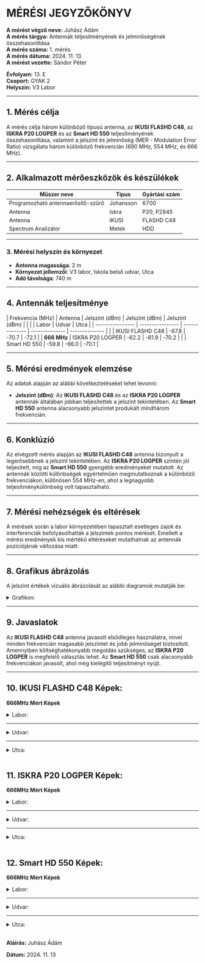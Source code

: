 
# MÉRÉSI JEGYZŐKÖNYV

**A mérést végző neve:** Juhász Ádám   
**A mérés tárgya:** Antennák teljesítményének és jelminőségének összehasonlítása  
**A mérés száma:** 1. mérés  
**A mérés dátuma:** 2024. 11. 13  
**A mérést vezette:** Sándor Péter  

**Évfolyam:** 13. E  
**Csoport:** GYAK 2  
**Helyszín:** V3 Labor  

---

## 1. Mérés célja
A mérés célja három különböző típusú antenna, az **IKUSI FLASHD C48**, az **ISKRA P20 LOGPER** és az **Smart HD 550** teljesítményének összehasonlítása, valamint a jelszint és jelminőség (MER - Modulation Error Ratio) vizsgálata három különböző frekvencián (690 MHz, 554 MHz, és 666 MHz).

---

## 2. Alkalmazott mérőeszközök és készülékek

| Műszer neve                         | Típus       | Gyártási szám |
| ----------------------------------- | ----------- | ------------- |
| Programozható antennaerősítő-szűrő  | Johansson   | 6700          |
| Antenna                             | Iskra       | P20, P2845    |
| Antenna                             | IKUSI       | FLASHD C48    |
| Spectrum Analizátor                 | Metek       | HDD           |

---

### 3. **Mérési helyszín és környezet**
- **Antenna magassága**: 2 m
- **Környezet jellemzői**: V3 labor, Iskola belső udvar, Utca
- **Adó távolsága**: 740 m

---

## 4. Antennák teljesítménye  


| Frekvencia (MHz) | Antenna          | Jelszint (dBm) |  Jelszint (dBm)  | Jelszint (dBm)   |
|                  |                  |    Labor       |    Udvar         | Utca             |
| ---------------- | ---------------- | -------------- |  --------------  | --------------   | 
|                  | IKUSI FLASHD C48 | -67.8          | -70.7            | -72.1            |
|    **666 MHz**   | ISKRA P20 LOGPER | -62.2          |  -61.9           | -70.2            |
|                  | Smart HD 550     | -59.8          |   -66.0          | -70.1            |

---

## 5. Mérési eredmények elemzése
Az adatok alapján az alábbi következtetéseket lehet levonni:
- **Jelszint (dBm)**: Az **IKUSI FLASHD C48** és az **ISKRA P20 LOGPER** antennák általában jobban teljesítettek a jelszint tekintetében. Az **Smart HD 550** antenna alacsonyabb jelszintet produkált mindhárom frekvencián.


---

## 6. Konklúzió
Az elvégzett mérés alapján az **IKUSI FLASHD C48** antenna bizonyult a legerősebbnek a jelszint tekintetében. Az **ISKRA P20 LOGPER** szintén jól teljesített, míg az **Smart HD 550** gyengébb eredményeket mutatott. Az antennák közötti különbségek egyértelműen megmutatkoznak a különböző frekvenciákon, különösen 554 MHz-en, ahol a legnagyobb teljesítménykülönbség volt tapasztalható.

---

## 7. Mérési nehézségek és eltérések
A mérések során a labor környezetében tapasztalt esetleges zajok és interferenciák befolyásolhatták a jelszintek pontos mérését. Emellett a mérési eredmények kis mértékű eltéréseket mutathatnak az antennák pozíciójának változása miatt.

---

## 8. Grafikus ábrázolás 
A jelszint értékek vizuális ábrázolását az alábbi diagramok mutatják be:

<details>
    <summary>Grafikon:</summary>
   <img src="https://juhaszadi.github.io/jegyzokonyv/tavkozles/antennameres/grafikon.png"/>
</details>



---

## 9. Javaslatok
Az **IKUSI FLASHD C48** antenna javasolt elsődleges használatra, mivel minden frekvencián magasabb jelszintet és jobb jelminőséget biztosított. Amennyiben költséghatékonyabb megoldás szükséges, az **ISKRA P20 LOGPER** is megfelelő választás lehet. Az **Smart HD 550** csak alacsonyabb frekvenciákon javasolt, ahol még kielégítő teljesítményt nyújt.

---

## 10. IKUSI FLASHD C48 Képek:



**666MHz Mért Képek**

<details>
    <summary>Labor:</summary>
   <img src="https://raw.githubusercontent.com/juhaszadi/jegyzokonyv/refs/heads/main/tavkozles/antennameres/labor/ikusi%20666%20labor.bmp"/>
</details>

---
<details>
    <summary>Udvar:</summary>
   <img src="https://raw.githubusercontent.com/juhaszadi/jegyzokonyv/refs/heads/main/tavkozles/antennameres/udvar/iska%20666%20udvar.bmp"/>
</details>

---

<details>
    <summary>Utca:</summary>
   <img src="https://raw.githubusercontent.com/juhaszadi/jegyzokonyv/refs/heads/main/tavkozles/antennameres/utca/ikusi%20666%20utca.bmp"/>
</details>


<br>

## 11. ISKRA P20 LOGPER Képek:


**666MHz Mért Képek**

<details>
    <summary>Labor:</summary>
   <img src="https://raw.githubusercontent.com/juhaszadi/jegyzokonyv/refs/heads/main/tavkozles/antennameres/labor/iska%20666%20labor.bmp"/>
</details>

---


<details>
    <summary>Udvar:</summary>
   <img src="https://raw.githubusercontent.com/juhaszadi/jegyzokonyv/refs/heads/main/tavkozles/antennameres/udvar/iska%20666%20udvar.bmp"/>
</details>

---

<details>
    <summary>Utca:</summary>
   <img src="https://raw.githubusercontent.com/juhaszadi/jegyzokonyv/refs/heads/main/tavkozles/antennameres/utca/iska%20666%20utca.bmp"/>
</details>

<br>

## 12. Smart HD 550 Képek:



**666MHz Mért Képek**

<details>
    <summary>Labor:</summary>
   <img src="https://raw.githubusercontent.com/juhaszadi/jegyzokonyv/refs/heads/main/tavkozles/antennameres/labor/ssmart%20666%20labor.bmp"/>
</details>

---


<details>
    <summary>Udvar:</summary>
   <img src="https://raw.githubusercontent.com/juhaszadi/jegyzokonyv/refs/heads/main/tavkozles/antennameres/udvar/smart%20666%20udvar.bmp"/>
</details>

---

<details>
    <summary>Utca:</summary>
   <img src="https://raw.githubusercontent.com/juhaszadi/jegyzokonyv/refs/heads/main/tavkozles/antennameres/utca/smart%20666%20utca.bmp"/>
</details>



<br>

**Aláírás:** Juhász Ádám

**Dátum:** 2024. 11. 13
